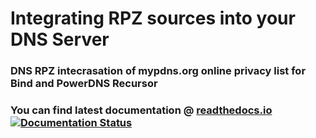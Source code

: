 # Integrating RPZ sources into your DNS Server

### DNS RPZ intecrasation of mypdns.org online privacy list for Bind and PowerDNS Recursor

### You can find latest documentation @ [readthedocs.io](https://integration-dns-rpz.readthedocs.io/) [![Documentation Status](https://readthedocs.org/projects/integration-dns-rpz/badge/?version=latest)](https://integration-dns-rpz.readthedocs.io/en/latest/?badge=latest)
